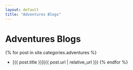 ```yaml
---
layout: default
title: "Adventures Blogs"
---
```

# Adventures Blogs

{% for post in site.categories.adventures %}
- [{{ post.title }}]({{ post.url | relative_url }})
{% endfor %}
